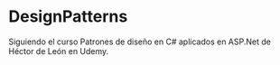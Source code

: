 # DesignPatterns
Siguiendo el curso Patrones de diseño en C# aplicados en ASP.Net de Héctor de León en Udemy.
